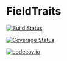 # FieldTraits

[![Build Status](https://travis-ci.org/SimonDanisch/FieldTraits.jl.svg?branch=master)](https://travis-ci.org/SimonDanisch/FieldTraits.jl)

[![Coverage Status](https://coveralls.io/repos/SimonDanisch/FieldTraits.jl/badge.svg?branch=master&service=github)](https://coveralls.io/github/SimonDanisch/FieldTraits.jl?branch=master)

[![codecov.io](http://codecov.io/github/SimonDanisch/FieldTraits.jl/coverage.svg?branch=master)](http://codecov.io/github/SimonDanisch/FieldTraits.jl?branch=master)
